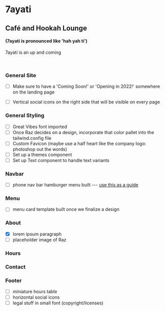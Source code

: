 # 7ayati

## Café and Hookah Lounge

#### (7ayati is pronounced like 'hah yah ti')
7ayati is an up and coming

<br>

### General Site
- [ ] Make sure to have a 'Coming Soon!' or 'Opening in 2022!' somewhere on the landing page
- [ ] Vertical social icons on the right side that will be visible on every page


### General Styling
- [ ] Great Vibes font imported
- [ ] Once Raz decides on a design, incorporate that color pallet into the tailwind.config file
- [ ] Custom Favicon (maybe use a half heart like the company logo: photoshop out the words)
- [ ] Set up a themes component
- [ ] Set up Text component to handle text variants

### Navbar

-   [ ] phone nav bar hamburger menu built --- [use this as a guide](https://dev.to/andrewespejo/how-to-design-a-simple-and-beautiful-navbar-using-nextjs-and-tailwindcss-26p1)

### Menu
- [ ] menu card template built once we finalize a design

### About
- [x] lorem ipsum paragraph
- [ ] placeholder image of Raz

### Hours

### Contact

### Footer
- [ ] miniature hours table
- [ ] horizontal social icons
- [ ] legal stuff in small font (copyright/licenses)